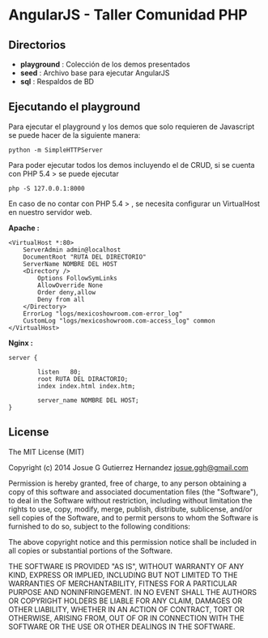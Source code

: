 AngularJS - Taller Comunidad PHP
===============

## Directorios
*   **playground** : Colección de los demos presentados
*   **seed** : Archivo base para ejecutar AngularJS
*   **sql**  : Respaldos de BD

## Ejecutando el playground
Para ejecutar el playground y los demos que solo requieren de Javascript se puede hacer de la siguiente manera:

	python -m SimpleHTTPServer

Para poder ejecutar todos los demos incluyendo el de CRUD, si se cuenta con PHP 5.4 > se puede ejecutar 
	
	php -S 127.0.0.1:8000

En caso de no contar con PHP 5.4 > , se necesita configurar un VirtualHost en nuestro servidor web.


**Apache :**
```puppet
<VirtualHost *:80>
    ServerAdmin admin@localhost
    DocumentRoot "RUTA DEL DIRECTORIO"
    ServerName NOMBRE DEL HOST
    <Directory />
    	Options FollowSymLinks
    	AllowOverride None
    	Order deny,allow
    	Deny from all
    </Directory>
    ErrorLog "logs/mexicoshowroom.com-error_log"
    CustomLog "logs/mexicoshowroom.com-access_log" common
</VirtualHost>
```

**Nginx :**
```puppet
server {

        listen   80; 
        root RUTA DEL DIRACTORIO;
        index index.html index.htm;

        server_name NOMBRE DEL HOST;
}
```

## License

The MIT License (MIT)

Copyright (c) 2014 Josue G Gutierrez Hernandez josue.ggh@gmail.com

Permission is hereby granted, free of charge, to any person obtaining a copy
of this software and associated documentation files (the "Software"), to deal
in the Software without restriction, including without limitation the rights
to use, copy, modify, merge, publish, distribute, sublicense, and/or sell
copies of the Software, and to permit persons to whom the Software is
furnished to do so, subject to the following conditions:

The above copyright notice and this permission notice shall be included in
all copies or substantial portions of the Software.

THE SOFTWARE IS PROVIDED "AS IS", WITHOUT WARRANTY OF ANY KIND, EXPRESS OR
IMPLIED, INCLUDING BUT NOT LIMITED TO THE WARRANTIES OF MERCHANTABILITY,
FITNESS FOR A PARTICULAR PURPOSE AND NONINFRINGEMENT. IN NO EVENT SHALL THE
AUTHORS OR COPYRIGHT HOLDERS BE LIABLE FOR ANY CLAIM, DAMAGES OR OTHER
LIABILITY, WHETHER IN AN ACTION OF CONTRACT, TORT OR OTHERWISE, ARISING FROM,
OUT OF OR IN CONNECTION WITH THE SOFTWARE OR THE USE OR OTHER DEALINGS IN
THE SOFTWARE.